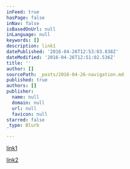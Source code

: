 ```yaml
---
inFeed: true
hasPage: false
inNav: false
isBasedOnUrl: null
inLanguage: null
keywords: []
description: link1
datePublished: '2016-04-26T12:53:03.838Z'
dateModified: '2016-04-26T12:51:02.536Z'
title: ''
author: []
sourcePath: _posts/2016-04-26-navigation.md
published: true
authors: []
publisher:
  name: null
  domain: null
  url: null
  favicon: null
starred: false
_type: Blurb

---
```

[link1][0]

[link2][1]

[0]: www.feber.se
[1]: www.tjock.se